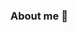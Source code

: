 ### About me 👋

<!--
**freedom-wy/freedom-wy** is a ✨ _special_ ✨ repository because its `README.md` (this file) appears on your GitHub profile.

Here are some ideas to get you started:

- 🔭 启明星辰 2012-2017 网络安全攻城狮，调设备，写方案，投标，客户交流，工具小子。愤而起义，搞开发
- 🌱 优信二手车 2017-2019 python程序猿，爬虫，逆向
- 👯 奇虎360 2019-至今 工具链团队建设，武器库研发，项目管理
- 🤔 慕课网python爬虫讲师：[主讲课程](https://www.imooc.com/t/6685330)
- 💬 获得证书：CCIE Security，CCNP，RHCE
- 📫 How to reach me: ...
- 😄 Pronouns: ...
- ⚡ Fun fact: ...
-->

